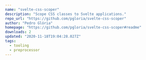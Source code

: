 ```yaml
---
name: "svelte-css-scoper"
description: "Scope CSS classes to Svelte applications."
repo_url: "https://github.com/pgloria/svelte-css-scoper"
author: "Pedro Glória"
homepage: "https://github.com/pgloria/svelte-css-scoper#readme"
downloads: 2
updated: "2020-11-18T19:04:28.027Z"
tags: 
  - tooling
  - preprocessor
---
```

